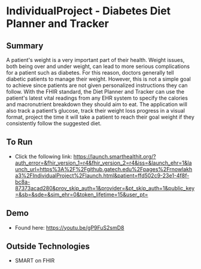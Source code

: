 # IndividualProject - Diabetes Diet Planner and Tracker

## Summary
A patient's weight is a very important part of their health. Weight issues, both being over and under weight, can lead to more serious complications for a patient such as diabetes. For this reason, doctors generally tell diabetic patients to manage their weight. However, this is not a simple goal to achieve since patients are not given personalized instructions they can follow. With the FHIR standard, the Diet Planner and Tracker can use the patient's latest vital readings from any EHR system to specify the calories and macronutrient breakdown they should aim to eat. The application will also track a patient’s glucose, track their weight loss progress in a visual format, project the time it will take a patient to reach their goal weight if they consistently follow the suggested diet.

## To Run
- Click the following link: https://launch.smarthealthit.org/?auth_error=&fhir_version_1=r4&fhir_version_2=r4&iss=&launch_ehr=1&launch_url=https%3A%2F%2Fgithub.gatech.edu%2Fpages%2Frnowlakha3%2FIndividualProject%2Flaunch.html&patient=ffd502c9-23e1-4f8f-bc8a-87373acad280&prov_skip_auth=1&provider=&pt_skip_auth=1&public_key=&sb=&sde=&sim_ehr=0&token_lifetime=15&user_pt=

## Demo
- Found here: https://youtu.be/gP9FuS2smD8 

## Outside Technologies
- SMART on FHIR

